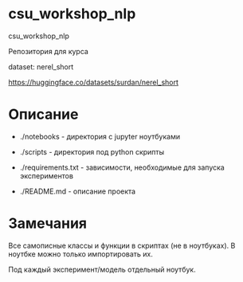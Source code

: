 # csu_workshop_nlp

csu_workshop_nlp

Репозитория для курса

dataset: nerel_short

https://huggingface.co/datasets/surdan/nerel_short

# Описание

- ./notebooks - директория с jupyter ноутбуками

- ./scripts - директория под python скрипты

- ./requirements.txt - зависимости, необходимые для запуска экспериментов

- ./README.md - описание проекта


# Замечания

Все самописные классы и функции в скриптах (не в ноутбуках). В ноутбке можно только импортировать их.

Под каждый эксперимент/модель отдельный ноутбук. 
